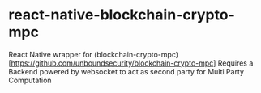 # react-native-blockchain-crypto-mpc

React Native wrapper for (blockchain-crypto-mpc)[https://github.com/unboundsecurity/blockchain-crypto-mpc]
Requires a Backend powered by websocket to act as second party for Multi Party Computation
